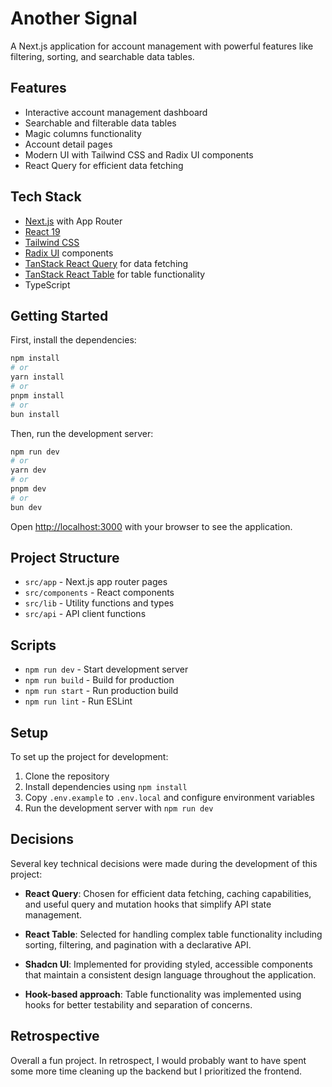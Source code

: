 # Another Signal

A Next.js application for account management with powerful features like filtering, sorting, and searchable data tables.

## Features

- Interactive account management dashboard
- Searchable and filterable data tables
- Magic columns functionality
- Account detail pages
- Modern UI with Tailwind CSS and Radix UI components
- React Query for efficient data fetching

## Tech Stack

- [Next.js](https://nextjs.org) with App Router
- [React 19](https://react.dev)
- [Tailwind CSS](https://tailwindcss.com)
- [Radix UI](https://www.radix-ui.com) components
- [TanStack React Query](https://tanstack.com/query/latest) for data fetching
- [TanStack React Table](https://tanstack.com/table/latest) for table functionality
- TypeScript

## Getting Started

First, install the dependencies:

```bash
npm install
# or
yarn install
# or
pnpm install
# or
bun install
```

Then, run the development server:

```bash
npm run dev
# or
yarn dev
# or
pnpm dev
# or
bun dev
```

Open [http://localhost:3000](http://localhost:3000) with your browser to see the application.

## Project Structure

- `src/app` - Next.js app router pages
- `src/components` - React components
- `src/lib` - Utility functions and types
- `src/api` - API client functions

## Scripts

- `npm run dev` - Start development server
- `npm run build` - Build for production
- `npm run start` - Run production build
- `npm run lint` - Run ESLint

## Setup

To set up the project for development:

1. Clone the repository
2. Install dependencies using `npm install`
3. Copy `.env.example` to `.env.local` and configure environment variables
4. Run the development server with `npm run dev`

## Decisions

Several key technical decisions were made during the development of this project:

- **React Query**: Chosen for efficient data fetching, caching capabilities, and useful query and mutation hooks that simplify API state management.

- **React Table**: Selected for handling complex table functionality including sorting, filtering, and pagination with a declarative API.

- **Shadcn UI**: Implemented for providing styled, accessible components that maintain a consistent design language throughout the application.

- **Hook-based approach**: Table functionality was implemented using hooks for better testability and separation of concerns.

## Retrospective

Overall a fun project. In retrospect, I would probably want to have spent some more time cleaning up the backend but I prioritized the frontend.
